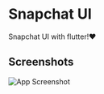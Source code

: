 
# Snapchat UI

Snapchat UI with flutter!❤


## Screenshots

![App Screenshot](https://i.postimg.cc/bvJRcwRh/Jepretan-Layar-2023-06-08-pukul-10-38-27.png)

